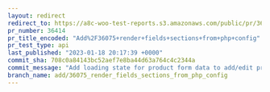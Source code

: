 ```yaml
---
layout: redirect
redirect_to: https://a8c-woo-test-reports.s3.amazonaws.com/public/pr/36414/api/index.html
pr_number: 36414
pr_title_encoded: "Add%2F36075+render+fields+sections+from+php+config"
pr_test_type: api
last_published: "2023-01-18 20:17:39 +0000"
commit_sha: 708c0a84143bc52aef7e8ba44d63a764c4c2344a
commit_message: "Add loading state for product form data to add/edit product pages"
branch_name: add/36075_render_fields_sections_from_php_config
---
```

